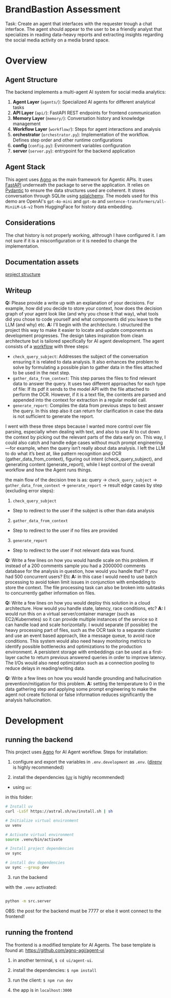 # BrandBastion Assessment

Task: Create an agent that interfaces with the requester trough a chat interface.
The agent should appear to the user to be a friendly analyst that specializes in reading data-heavy reports and extracting insights regarding the social media activity on a media brand space.

# Overview

## Agent Structure

The backend implements a multi-agent AI system for social media analytics:

1. **Agent Layer** (`agents/`): Specialized AI agents for different analytical tasks
2. **API Layer** (`api/`): FastAPI REST endpoints for frontend communication
3. **Memory Layer** (`memory/`): Conversation history and knowledge management
4. **Workflow Layer** (`workflow/`): Steps for agent interactions and analysis
5. **orchestrator** (`orchestrator.py`): Implementation of the workflow. Defines step order and other runtime configurations
6. **config** (`config.py`): Evnironment variables configuration
7. **server** (`server.py`): entrypoint for the backend application

## Agent Stack

This agent uses [Agno](https://docs.agno.com/introduction) as the main framework for Agentic APIs. It uses [FastAPI](https://fastapi.tiangolo.com) underneath the package to serve the application. It relies on [Pydantic](https://docs.pydantic.dev/latest/) to ensure the data structures used are coherent. It stores conversation through SQLite using [sqlalchemy](http://www.sqlalchemy.org). The models used for this demo are OpenAI's `gpt-4o-mini` and `gpt-4o` and `sentence-transformers/all-MiniLM-L6-v2` from HuggingFace for history data embedding.

## Considerations

The chat history is not properly working, althrough I have configured it. I am not sure if it is a misconfiguration or it is needed to change the implementation.

## Documentation assets

[project structure](./docs/PROJECT_STRUCTURE.md)

## Writeup

**Q:** Please provide a write up with an explanation of your decisions. For example, how did you decide to store your context, how does the decision graph of your agent look like (and why you chose it that way), what tools did you chose to code yourself and what components did you leave to the LLM (and why) etc.
**A:** I'll begin with the architecture. I structured the project this way to make it easier to locate and update components as development progresses. The design takes inspiration from clean architecture but is tailored specifically for AI agent development. The agent consists of a [workflow](https://docs.agno.com/workflows_2/overview) with three steps:

- `check_query_subject`: Addresses the subject of the conversation ensuring it is related to data analysis. It also enhances the problem to solve by formulating a possible plan to gather data in the files attached to be used in the next step.
- `gather_data_from_context`: This step parses the files to find relevant data to answer the query. It uses two different approaches for each type of file: If its pdf it sends to the model API with the file attached to perform the OCR. However, if it is a text file, the contents are parsed and appended into the context for extraction in a regular model call.
- `generate_report`: Compiles the data from previous steps to best answer the query. In this step also it can return for clarification in case the data is not sufficient to generate the report.

I went with these three steps because I wanted more control over file parsing, especially when dealing with text, and also to use AI to cut down the context by picking out the relevant parts of the data early on. This way, I could also catch and handle edge cases without much prompt engineering—for example, when the query isn’t really about data analysis. I left the LLM to do what it’s best at, like pattern recognition and OCR (gather_data_from_context), figuring out intent (check_query_subject), and generating content (generate_report), while I kept control of the overall workflow and how the Agent runs things.

the main flow of the decision tree is as: query -> `check_query_subject` -> `gather_data_from_context` -> `generate_report` -> result
edge cases by step (excluding error steps):

1) `check_query_subject`
- Step to redirect to the user if the subject is other than data analysis

2) `gather_data_from_context`
- Step to redirect to the user if no files are provided

3) `generate_report`
- Step to redirect to the user if not relevant data was found.

**Q:** Write a few lines on how you would handle scale on this problem. If instead of a 200 comments sample you had a 2000000 comments database for the analysis in question, how would you handle that? If you had 500 concurrent users? Etc
**A:** in this case I would need to use batch processing to avoid token limit issues in conjunction with embedding to store the context. The file processing task can also be broken into subtasks to concurrently gather information on files.

**Q:** Write a few lines on how you would deploy this solution in a cloud architecture. How would you handle state, latency, race conditions, etc?
**A:** I would run this on a virtual server/container manager (such as EC2/Kubernetes) so it can provide multiple instances of the service so it can handle load and scale horizontally. I would separate (if possible) the heavy processing part of files, such as the OCR task to a separate cluster and use an event based approach, like a message queue, to avoid race conditions. This system would also need heavy monitoring metrics to identify possible bottlenecks and optimizations to the production environment. A persistent storage with embeddings can be used as a first-layer cache to return previous answered queries in order to improve latency. The I/Os would also need optimization such as a connection pooling to reduce delays in reading/writing data.

**Q:** Write a few lines on how you would handle grounding and hallucination prevention/mitigation for this problem.
**A:** setting the temperature to 0 in the data gathering step and applying some prompt engineering to make the agent not create fictional or false information reduces significantly the analysis hallucination.

# Development

## running the backend

This project uses [Agno](https://docs.agno.com/introduction) for AI Agent workflow. Steps for installation:

1) configure and export the variables in `.env.development` as `.env`. ([direnv](https://github.com/direnv/direnv) is highly recommended)

2) install the dependencies ([uv](https://docs.astral.sh/uv/) is highly recommended)

- using `uv`:

in this folder:

```bash
# Install uv
curl -LsSf https://astral.sh/uv/install.sh | sh

# Initialize virtual environment
uv venv

# Activate virtual environment
source .venv/bin/activate

# Install project dependencies
uv sync

# install dev dependencies
uv sync --group dev
```

3) run the backend

with the `.venv` activated:

```bash

python -m src.server

```

OBS: the post for the backend must be 7777 or else it wont connect to the frontend!

## running the frontend

The frontend is a modified template for AI Agents. The base template is found at: https://github.com/agno-agi/agent-ui

1) in another terminal, `$ cd ui/agent-ui`.

2) install the dependencies: `$ npm install`

3) run the client: `$ npm run dev`

4) the app is in `localhost:3000`

